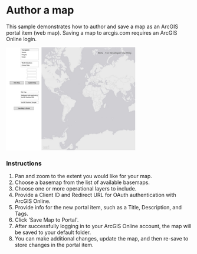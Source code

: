 # Author a map

This sample demonstrates how to author and save a map as an ArcGIS portal item (web map). Saving a map to arcgis.com requires an ArcGIS Online login.

<img src="AuthorMap.jpg" width="350"/>

### Instructions

1. Pan and zoom to the extent you would like for your map.
2. Choose a basemap from the list of available basemaps.
3. Choose one or more operational layers to include.
4. Provide a Client ID and Redirect URL for OAuth authentication with ArcGIS Online.
5. Provide info for the new portal item, such as a Title, Description, and Tags.
6. Click 'Save Map to Portal'.
7. After successfully logging in to your ArcGIS Online account, the map will be saved to your default folder. 
8. You can make additional changes, update the map, and then re-save to store changes in the portal item.